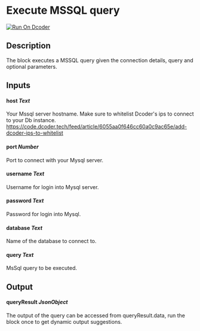 # Execute MSSQL query
[![Run On Dcoder](https://static-content.dcoder.tech/dcoder-assets/run-on-dcoder.svg)](https://code.dcoder.tech/files/project/614c5d82244dc5c906cd3b6f)

## Description
The block executes a MSSQL query given the connection details, query and optional parameters.

## Inputs
#### **host**  *Text*
Your Mssql server hostname.
Make sure to whitelist Dcoder's ips to connect to your Db instance. https://code.dcoder.tech/feed/article/6055aa0f646cc60a0c9ac65e/add-dcoder-ips-to-whitelist
#### **port**  *Number*
Port to connect with your Mysql server.
#### **username**  *Text*
Username for login into Mysql server.
#### **password**  *Text*
Password for login into Mysql.
#### **database**  *Text*
Name of the database to connect to.
#### **query**  *Text*
MsSql query to be executed.

## Output
#### **queryResult**  *JsonObject*
The output of the query can be accessed from queryResult.data, run the block once to get dynamic output suggestions.

